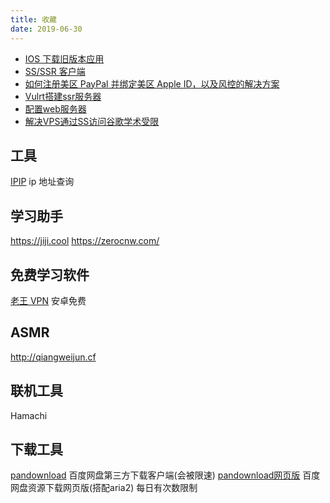 ```yaml
---
title: 收藏
date: 2019-06-30
---
```



- [IOS 下载旧版本应用](IOS下载旧版本应用)
- [SS/SSR 客户端](SS与SSR)
- [如何注册美区 PayPal 并绑定美区 Apple ID，以及风控的解决方案](注册美区PayPal并绑定美区AppleID)
- [Vulrt搭建ssr服务器](vulrt搭建ssr服务器)
- [配置web服务器](配置web服务器)
- [解决VPS通过SS访问谷歌学术受限](解决VPS通过SS访问谷歌学术受限)



## 工具
[IPIP](https://www.ipip.net/ip.html) ip 地址查询

## 学习助手
https://jiji.cool
https://zerocnw.com/

## 免费学习软件
[老王 VPN]() 安卓免费

## ASMR
http://qiangweijun.cf

## 联机工具
Hamachi

## 下载工具
[pandownload](https://pandownload.com/) 百度网盘第三方下载客户端(会被限速)
[pandownload网页版](https://www.baiduwp.com/) 百度网盘资源下载网页版(搭配aria2) 每日有次数限制